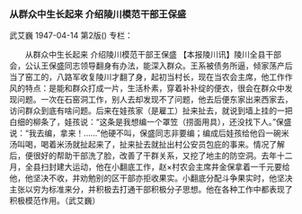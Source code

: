 ### 从群众中生长起来  介绍陵川模范干部王保盛
武艾巍
1947-04-14
第2版()
专栏：

　　从群众中生长起来
    介绍陵川模范干部王保盛
    【本报陵川讯】陵川全县干部会，公认王保盛同志领导翻身有办法，能深入群众。王系被债务所逼，倾家荡产后当了窑工的，八路军收复陵川才翻了身，起初当村长，现在当农会主席，他工作作风的特点：是能和群众打成一片，生活朴素，穿着补补绽的便衣，很会在群众中发现问题。一次在石窑洞工作，别人去却发现不了问题，他去后便东家出来西家去，访问群众到底有啥问题。后来在娃孩家（是雇工）扯来扯去，就说到墙上挂的一把白细的柳条了，娃孩说：“这条是我想编一个罩笠（捞面用具），还没找下人。”保盛说：“我去编，拿来！……”他硬不叫，保盛同志非要编；编成后娃孩给他舀一碗米汤叫喝，喝着米汤就扯起来了，扯来扯去就扯出村公安员包庇的事来。情况了解后，便很好的帮助干部洗了脸，改善了干群关系，又挖了地主的防空洞。去年十二月，全县扫封建大运动，他在小翻底工作，赵×村农会主席井金保拿着一千元要给他，他坚决不收，并劝勉别的区干部亦拒收果实。小翻底分配斗争果实时，他坚决主张以穷为标准来分，并积极去打通干部积极分子思想。他在各种工作中都表现了积极模范作用。（武艾巍）
